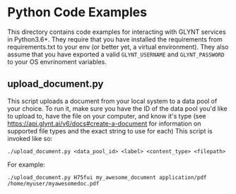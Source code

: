 # Python Code Examples

This directory contains code examples for interacting with GLYNT services in
Python3.6+. They require that you have installed the requirements from
requirements.txt to your env (or better yet, a virtual environment). They also
assume that you have exported a valid `GLYNT_USERNAME` and `GLYNT_PASSWORD` to
your OS envrinoment variables.

## upload_document.py

This script uploads a document from your local system to a data pool of your
choice. To run it, make sure you have the ID of the data pool you'd like to
upload to, have the file on your computer, and know it's type (see
https://api.glynt.ai/v6/docs#create-a-document for information on supported
file types and the exact string to use for each) This script is invoked like
so:

```shell
./upload_document.py <data_pool_id> <label> <content_type> <filepath>
```
For example:
```shell
./upload_document.py H75fui my_awesome_document application/pdf /home/myuser/myawesomedoc.pdf
```
